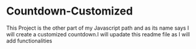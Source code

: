# Countdown-Customized
This Project is the other part of my Javascript path and as its name says I will create a customized countdown.I will upadate this readme file as I will add functionalities
